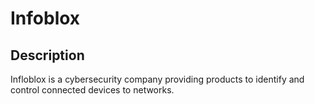 # Infoblox
 
## Description

  Infloblox is a cybersecurity company providing products to identify and control connected devices to networks.

